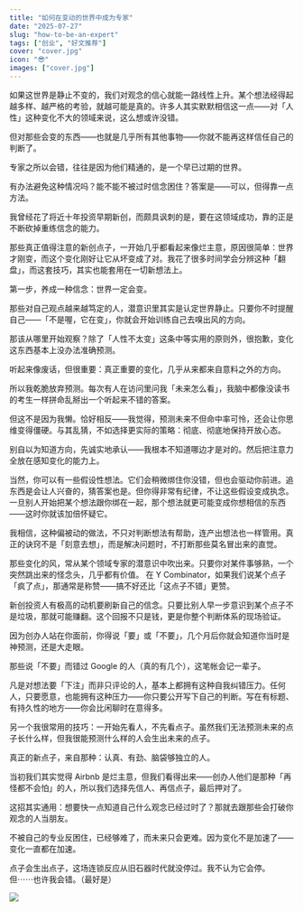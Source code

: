 ```yaml
---
title: "如何在变动的世界中成为专家"
date: "2025-07-27"
slug: "how-to-be-an-expert"
tags: ["创业", "好文推荐"]
cover: "cover.jpg"
icon: "😎"
images: ["cover.jpg"]
---
```

如果这世界是静止不变的，我们对观念的信心就能一路线性上升。某个想法经得起越多样、越严格的考验，就越可能是真的。许多人其实默默相信这一点——对「人性」这种变化不大的领域来说，这么想或许没错。



但对那些会变的东西——也就是几乎所有其他事物——你就不能再这样信任自己的判断了。



专家之所以会错，往往是因为他们精通的，是一个早已过期的世界。



有办法避免这种情况吗？能不能不被过时信念困住？答案是——可以，但得靠一点方法。



我曾经花了将近十年投资早期新创，而颇具讽刺的是，要在这领域成功，靠的正是不断砍掉重练信念的能力。



那些真正值得注意的新创点子，一开始几乎都看起来像烂主意，原因很简单：世界才刚变，而这个变化刚好让它从坏变成了对。我花了很多时间学会分辨这种「翻盘」，而这套技巧，其实也能套用在一切新想法上。



第一步，养成一种信念：世界一定会变。



那些对自己观点越来越笃定的人，潜意识里其实是认定世界静止。只要你不时提醒自己——「不是喔，它在变」，你就会开始训练自己去嗅出风的方向。



那该从哪里开始观察？除了「人性不太变」这条中等实用的原则外，很抱歉，变化这东西基本上没办法准确预测。



听起来像废话，但很重要：真正重要的变化，几乎从来都来自意料之外的方向。



所以我乾脆放弃预测。每次有人在访问里问我「未来怎么看」，我脑中都像没读书的考生一样拼命乱掰出一个听起来不错的答案。



但这不是因为我懒。恰好相反——我觉得，预测未来不但命中率可怜，还会让你思维变得僵硬。与其乱猜，不如选择更实际的策略：彻底、彻底地保持开放心态。



别自以为知道方向，先诚实地承认——我根本不知道哪边才是对的。然后把注意力全放在感知变化的能力上。



当然，你可以有一些假设性想法。它们会稍微绑住你没错，但也会驱动你前进。追东西是会让人兴奋的，猜答案也是。但你得非常有纪律，不让这些假设变成执念。
一旦别人开始把某个想法跟你绑在一起，那个想法就更可能变成你想相信的东西——这时你就该加倍怀疑它。



我相信，这种偏被动的做法，不只对判断想法有帮助，连产出想法也一样管用。真正的诀窍不是「刻意去想」，而是解决问题时，不打断那些莫名冒出来的直觉。



那些变化的风，常从某个领域专家的潜意识中吹出来。只要你对某件事够熟，一个突然跳出来的怪念头，几乎都有价值。
在 Y Combinator，如果我们说某个点子「疯了点」，那通常是称赞——搞不好还比「这点子不错」更赞。



新创投资人有极高的动机要刷新自己的信念。只要比别人早一步意识到某个点子不是垃圾，那就可能赚翻。这个回报不只是钱，更是你整个判断体系的现场验证。



因为创办人站在你面前，你得说「要」或「不要」，几个月后你就会知道你当时是神预测，还是大走眼。



那些说「不要」而错过 Google 的人（真的有几个），这笔帐会记一辈子。



凡是对想法要「下注」而非只评论的人，基本上都拥有这种自我纠错压力。任何人，只要愿意，也能拥有这种压力——你只要公开写下自己的判断。写在有标题、有持久性的地方——你会比闲聊时在意得多。



另一个我很常用的技巧：一开始先看人，不先看点子。虽然我们无法预测未来的点子长什么样，但我很能预测什么样的人会生出未来的点子。



真正的新点子，来自那种：认真、有劲、脑袋够独立的人。



当初我们其实觉得 Airbnb 是烂主意，但我们看得出来——创办人他们是那种「再怪都不会怕」的人，所以我们选择先信人、再信点子，最后押对了。



这招其实通用：想要快一点知道自己什么观念已经过时了？那就去跟那些会打破你观念的人当朋友。



不被自己的专业反困住，已经够难了，而未来只会更难。因为变化不是加速了——变化一直都在加速。



点子会生出点子，这场连锁反应从旧石器时代就没停过。我不认为它会停。
但⋯⋯也许我会错。（最好是）




![](https://prod-files-secure.s3.us-west-2.amazonaws.com/112d0858-5090-4d34-a606-b75eb8d65fd2/46476355-9cf3-4e99-9b7a-3531bc426380/1000202064.png?X-Amz-Algorithm=AWS4-HMAC-SHA256&X-Amz-Content-Sha256=UNSIGNED-PAYLOAD&X-Amz-Credential=ASIAZI2LB466QBO6UUIK%2F20250922%2Fus-west-2%2Fs3%2Faws4_request&X-Amz-Date=20250922T164008Z&X-Amz-Expires=3600&X-Amz-Security-Token=IQoJb3JpZ2luX2VjEKj%2F%2F%2F%2F%2F%2F%2F%2F%2F%2FwEaCXVzLXdlc3QtMiJIMEYCIQDiPPrDCs7iP%2B0X0P0WY7LpgWQ8e7rsB4EhvP8YbJVJtwIhANWjI5h7Z3Cfwiki%2FHWv4GZHBXPVoPAErPxLMn6Ni8DuKv8DCDEQABoMNjM3NDIzMTgzODA1IgzXPe5VJOLOdYokxo0q3AP4psXdiZsO9mBrYxa%2FzoE8dMfZ8vybfjiHMOQQBqWE8vIBnv0EXbLn8ud%2BRnDDmPA6q6jyGaR4z6%2BwNd65eRIkGbi%2BF7FonFaCoatCkWuarUhYq3zSUDwAuAFGkuo4vAj8pye2niGQU3INkFNlsl7T1RhoZU1vdOtF9tTz7y682nNvwjoFKLnHUezy8qs6FcMNpgiEqzzT1GWfk6jRWiOL4K2IzaqcYXIwyCBSyzWEIVSPZWqUWauvHnP7N8jdZLLRSKxjiCd7n6fngPvToP9ZX2eYLuVpM7jlsLMxDl7sxcsiQl1OXwIPDpm%2FRKd3YU%2FSSlhB8uRXgyF%2B8szhNLKiaW5xO9hA1DjZQp2WnJO5JU7aoWUGOTNtTviTtD%2FuqXm4KAJ99eHA%2BpXTFhIISZbUauKLd%2B41VAfOKgTlxJzesIo%2BVAJucz2lblCaUlB1eXKO8goEoFyvX0gRbM8zgPb5BWcZ57poqV0pIN4APLIj8tY7BiufrpLZ2hFEjyrNPCMc6dfvwGzvHMdMMAxCRnqHv34z%2FxDPhVh7VY1JCDGBU75ktMRmXD46AXPdYDBcb%2BXyA0irfmWqjs%2FgMa6QmGFNfSa7HAjuNu8aQXKYuSN03SYSIEVdrCHf4Qt5ozCL4cXGBjqkAVn8q70lVbbJeHhyJZJa%2B7Xu6vVdJb9t001IoSpTrUE4FK1%2Ffr4Sr%2BNzBnzBujE6spMZEyxt1GlWbuzbGZe7cAlty06sx6%2BGTFCAMMdO7aAZPUaz55ZSyHpcKzGA9dS%2BJdexg9YKCo3niyzM48jiz%2BtyT%2BgPc0qVWKzwJsPXi3MZ8hHvmEUHxhlhNdcvJnSN0AAneFMyHaNc9xI55bDtJrlPNZly&X-Amz-Signature=4fa938fbae6b0193f16f9a762b29e07f974ad8d1db1376e4d5a6098744ca81cc&X-Amz-SignedHeaders=host&x-amz-checksum-mode=ENABLED&x-id=GetObject)

